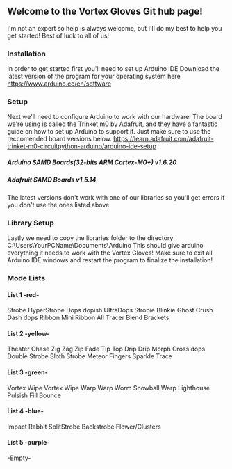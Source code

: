 ## Welcome to the Vortex Gloves Git hub page! 
I'm not an expert so help is always welcome, but I'll do my best to help you get started! Best of luck to all of us!

### Installation
In order to get started first you'll need to set up Arduino IDE
Download the latest version of the program for your operating system here
https://www.arduino.cc/en/software 

### Setup 
Next we'll need to configure Arduino to work with our hardware!
The board we're using is called the Trinket m0 by Adafruit, and they have a fantastic guide on how to set up Arduino to support it. Just make sure to use the reccomended board versions below.
https://learn.adafruit.com/adafruit-trinket-m0-circuitpython-arduino/arduino-ide-setup
##### Arduino SAMD Boards(32-bits ARM Cortex-M0+) v1.6.20
##### Adafruit SAMD Boards v1.5.14
The latest versions don't work with one of our libraries so you'll get errors if you don't use the ones listed above. 

### Library Setup
Lastly we need to copy the libraries folder to the directory C:\Users\YourPCName\Documents\Arduino
This should give arduino everything it needs to work with the Vortex Gloves!
Make sure to exit all Arduino IDE windows and restart the program to finalize the installation!

### Mode Lists
#### List 1 -red-
Strobe 
HyperStrobe 
Dops 
dopish 
UltraDops 
Strobie 
Blinkie 
Ghost Crush 
Dash dops 
Ribbon 
Mini Ribbon 
All Tracer 
Blend 
Brackets 

#### List 2 -yellow-
Theater Chase 
Zig Zag 
Zip Fade 
Tip Top 
Drip 
Drip Morph 
Cross dops 
Double Strobe 
Sloth Strobe 
Meteor Fingers 
Sparkle Trace 

#### List 3 -green-
Vortex Wipe 
Vortex Wipe 
Warp 
Warp Worm 
Snowball Warp 
Lighthouse 
Pulsish 
Fill 
Bounce 

#### List 4 -blue-
Impact 
Rabbit 
SplitStrobe 
Backstrobe 
Flower/Clusters 

#### List 5 -purple-
-Empty-
